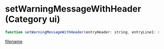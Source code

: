 # setWarningMessageWithHeader (Category ui)

```js
function setWarningMessageWithHeader(entryHeader: string, entryLine1: string, instructionalKey: number, entryLine2: string, p4: boolean, p5: number, p6: intPtr, p7: intPtr, background: boolean): Array
```

[filename](setWarningMessageWithHeader_m.md ':include')